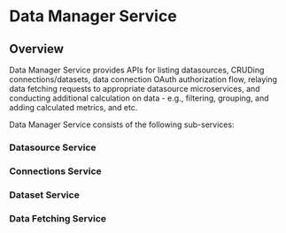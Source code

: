 # Data Manager Service

## Overview
Data Manager Service provides APIs for listing datasources, CRUDing connections/datasets, data connection OAuth authorization flow, relaying data fetching requests to appropriate datasource microservices, and conducting additional calculation on data - e.g., filtering, grouping, and adding calculated metrics, and etc.

Data Manager Service consists of the following sub-services:

### Datasource Service

### Connections Service

### Dataset Service

### Data Fetching Service

